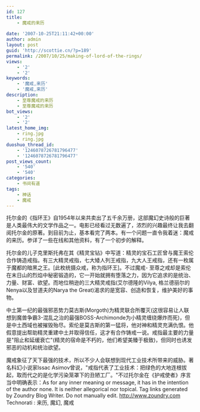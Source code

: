 ```yaml
---
id: 127
title:
    - 魔戒的来历
  
date: '2007-10-25T21:11:42+00:00'
author: admin
layout: post
guid: 'http://scottie.cn/?p=189'
permalink: /2007/10/25/making-of-lord-of-the-rings/
views:
    - '2'
    - '2'
keywords:
    - '魔戒,来历'
    - '魔戒,来历'
description:
    - 至尊魔戒的来历
    - 至尊魔戒的来历
bot_views:
    - '2'
    - '2'
latest_home_img:
    - ring.jpg
    - ring.jpg
duoshuo_thread_id:
    - '1246078726781796477'
    - '1246078726781796477'
post_views_count:
    - '540'
    - '540'
categories:
    - 书间有道
tags:
    - 神话
    - 魔戒
---
```


托尔金的《指环王》自1954年以来共卖出了五千余万册，这部魔幻史诗般的巨著是人类最伟大的文学作品之一。电影已经看过无数遍了，浓烈的兴趣最终让我去翻阅托尔金的原著。到目前为止，基本看完了两本。有一个问题一直令我着迷：魔戒的来历。参详了一些在线和其他资料，有了一个初步的解释。

托尔金的儿子克里斯托弗在其《精灵宝钻》中写道：精灵的宝石工匠曾与魔王索伦合作铸造戒指。有三大精灵戒指，七大矮人列王戒指，九大人王戒指，还有一枚属于魔都的暗黑之王。[此枚统摄众戒，称为指环王]。不过魔戒- 至尊之戒却是索伦在末日山的烈焰中秘密锻造的，它一开始就拥有堕落之力，因为它追求的是统治、力量、财富、欲望。而地位稍逊的三大精灵戒指(艾尔德隆的Vilya, 格兰德丽尔的Nenya以及甘道夫的Narya the Great)渴求的是宽容、创造和恢复，维护美好的事物。

中土第一纪的最强邪恶势力莫古斯(Morgoth)为精灵联合所覆灭(这很容易让人联想到魔兽争霸3-混乱之治的最强BOSS-Archimonde为小精灵缠绕爆炸而死)，但是中土西域也被摧毁殆尽。索伦是莫古斯的第一猛将，他对神和精灵充满仇恨。他假意提出帮助精灵重建中土并取得信任，这才有合作铸戒一说。戒指最主要的力量是"阻止和延缓衰亡"(精灵的宿命是不朽的，他们希望美臻于极致)，但同时也诱发邪恶的动机和统治欲望。

魔戒象征了天下最强的技术，所以不少人会联想到现代工业技术所带来的威胁。著名科幻小说家Issac Asimov曾说，"戒指代表了工业技术：把绿色的大地连根拔起，取而代之的是化学污染笼罩下的丑陋工厂。"不过托尔金在《护戒使者》序言当中明确表示：As for any inner meaning or message, it has in the intention of the author none. It is neither allegorical nor topical.
 Tag links generated by Zoundry Blog Writer. Do not manually edit. http://www.zoundry.com 
Technorati : 来历, 魔幻, 魔戒